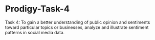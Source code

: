 # Prodigy-Task-4
Task 4: To gain a better understanding of public opinion and sentiments toward particular topics or businesses, analyze and illustrate sentiment patterns in social media data.

